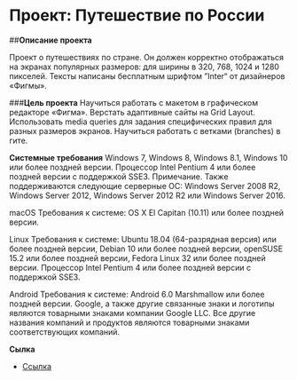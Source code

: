 # Проект: Путешествие по России

##**Описание проекта**

Проект о путешествиях по стране. Он должен корректно отображаться на экранах популярных размеров: для ширины в 320, 768, 1024 и 1280 пикселей. 
Тексты написаны бесплатным шрифтом ”Inter“ от дизайнеров «Фигмы».

###**Цель проекта**
Научиться работать с макетом в графическом редакторе «Фигма».
Верстать адаптивные сайты на Grid Layout.
Использовать media queries для задания специфических правил для разных размеров экранов.
Научиться работать с ветками (branches) в гите.

**Cистемные требования**
Windows 7, Windows 8, Windows 8.1, Windows 10 или более поздней версии.
Процессор Intel Pentium 4 или более поздней версии с поддержкой SSE3.
Примечание. Также поддерживаются следующие серверные ОС: Windows Server 2008 R2, Windows Server 2012, Windows Server 2012 R2 или Windows Server 2016.

macOS
Требования к системе:
OS X El Capitan (10.11) или более поздней версии.

Linux
Требования к системе:
Ubuntu 18.04 (64-разрядная версия) или более поздней версии, Debian 10 или более поздней версии, openSUSE 15.2 или более поздней версии, Fedora Linux 32 или более поздней версии.
Процессор Intel Pentium 4 или более поздней версии с поддержкой SSE3.

Android
Требования к системе:
Android 6.0 Marshmallow или более поздней версии.
Google, а также другие связанные знаки и логотипы являются товарными знаками компании Google LLC. Все другие названия компаний и продуктов являются товарными знаками соответствующих компаний.

**Сылка**

* [Ссылка](https://slavarichkov.github.io/russian-travel/index.html)

